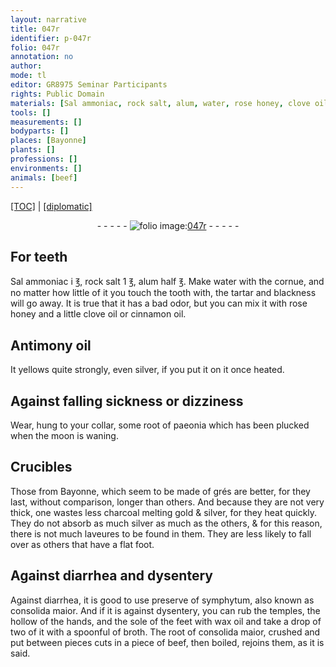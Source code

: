```yaml
---
layout: narrative
title: 047r
identifier: p-047r
folio: 047r
annotation: no
author:
mode: tl
editor: GR8975 Seminar Participants
rights: Public Domain
materials: [Sal ammoniac, rock salt, alum, water, rose honey, clove oil, cinnamon oil, Antimony oil, silver, paeonia, grés, charcoal, gold, laveures, symphytum, consolida maior, wax oil, broth, beef]
tools: []
measurements: []
bodyparts: []
places: [Bayonne]
plants: []
professions: []
environments: []
animals: [beef]
---
```


<p><a href="{{ site.baseurl }}/translation/">[TOC]</a> | <a href="{{ site.baseurl }}/texts/p-047r_tc/" target="_blank">[diplomatic]</a></p><div class="folio" align="center">- - - - - <a href="http://gallica.bnf.fr/ark:/12148/btv1b10500001g/f99.image" target="_blank"><img src="https://cu-mkp.github.io/2017-workshop-edition/assets/photo-icon.png" alt="folio image: " style="display:inline-block; margin-bottom:-3px;"/>047r</a> - - - - - </div>  
  

## For teeth

 
<span class="m">Sal ammoniac</span> i ℥, <span class="m">rock salt</span> 1 ℥, <span class="m">alum</span> half ℥. Make <span class="m">water</span> with the cornue, and no matter how little of it you touch the tooth with, the tartar and blackness will go away. It is true that it has a bad odor, but you can mix it with <span class="m">rose honey</span> and a little <span class="m">clove oil</span> or <span class="m">cinnamon<span class="sup"> oil</span></span>. 
 
 
  

## <span class="m">Antimony oil</span>

 
It yellows quite strongly, even <span class="m">silver</span>, if you put it on it once heated. 
 
 
  

## Against falling sickness or dizziness

 
Wear, hung to your collar, some root of <span class="m">paeonia</span> which has been plucked when the moon is waning. 
 
 
  

## Crucibles

 
Those from <span class="pl">Bayonne</span>, which seem to be made of <span class="m">grés</span> are better, for they last, without comparison, longer than others. And because they are not very thick, one wastes less <span class="m">charcoal</span> melting <span class="m">gold</span> & <span class="m">silver</span>, for they heat quickly. They do not absorb as much <span class="m">silver</span> as much as the others, & for this reason, there is not much <span class="m">laveures</span> to be found in them. They are less likely to fall over as others that have a flat foot. 
 
 
  

## Against diarrhea and dysentery

 
Against diarrhea, it is good to use preserve of <span class="m">symphytum</span>, also known as <span class="m">consolida maior</span>. And if it is against dysentery, you can rub the temples, the hollow of the hands, and the sole of the feet with <span class="m">wax oil</span> and take a drop of two of it with a spoonful of <span class="m">broth</span>. The root of <span class="m">consolida maior</span>, crushed and put between <span class="del">pieces</span> cuts in a piece of <span class="m"><span class="al">beef</span></span>, then boiled, rejoins them, as it is said. 
 

